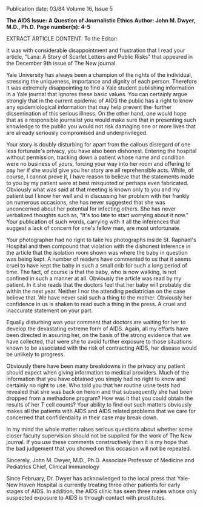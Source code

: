 Publication date: 03/84
Volume 16, Issue 5

**The AIDS Issue: A Question of Journalistic Ethics**
**Author: John M. Dwyer, M.D., Ph.D.**
**Page number(s): 4-5**

EXTRACT ARTICLE CONTENT:
To the Editor:

It was with considerable disappointment and frustration that I read your article, "Lana: A Story of Scarlet Letters and Public Risks" that appeared in the December 9th issue of The New journal.

Yale University has always been a champion of the rights of the individual, stressing the uniqueness, importance and dignity of each person. Therefore it was extremely disappointing to find a Yale student publishing information in a Yale journal that ignores these basic values. You can certainly argue strongly that in the current epidemic of AIDS the public has a right to know any epidemiological information that may help prevent the· further dissemination of this serious illness. On the other hand, one would hope that as a responsible journalist you would make sure that in presenting such knowledge to the public you would not risk damaging one or more lives that are already seriously compromised and underprivileged.

Your story is doubly disturbing for apart from the callous disregard of one less fortunate's privacy, you have also been dishonest. Entering the hospital without permission, tracking down a patient whose name and condition were no business of yours, forcing your way into her room and offering to pay her if she would give you her story are all reprehensible acts. While, of course, I cannot prove it, I have reason to believe that the statements made to you by my patient were at best misquoted or perhaps even fabricated. Obviously what was said at that meeting is known only to you and my patient but I know her well and in discussing her problem with her frankly on numerous occasions, she has never suggested that she was unconcerned about her potential for infecting others. She has never verbalized thoughts such as, "It's too late to start worrying about it now." Your publication of such words, carrying with it all the inferences that suggest a lack of concern for one's fellow man, are most unfortunate.

Your photographer had no right to take his photographs inside St. Raphael's Hospital and then compound that violation with the dishonest inference in the article that the isolation room shown was where the baby in question was being kept. A number of readers have commented to us that it seems cruel to have kept the baby in such a small crib for such a long period of time. The fact, of course is that the baby, who is now walking, is not confined in such a manner at all. Obviously the article was read by my patient. In it she reads that the doctors feel that her baby will probably die within the next year. Neither I nor the attending pediatrician on the case believe that. We have never said such a thing to the mother. Obviously her confidence in us is shaken to read such a thing in the press. A cruel and inaccurate statement on your part.

Equally disturbing was your comment that doctors are waiting for her to develop the devastating extreme form of AIDS. Again, all my efforts have been directed in assuring her, on the basis of the strong evidence that we have collected, that were she to avoid further exposure to those situations known to be associated with the risk of contracting AIDS, her disease would be unlikely to progress.

Obviously there have been many breakdowns in the privacy any patient should expect when giving information to medical providers. Much of the information that you have obtained you simply had no right to know and certainly no right to use. Who told you that her routine urine tests had revealed that she was back on heroin and that subsequently she had been dropped from a methadone program? How was it that you could obtain the results of her T cell counts? Your ability to find out such matters obviously makes all the patients with AIDS and AIDS related problems that we care for concerned that confidentiality in their case may break down.

In my mind the whole matter raises serious questions about whether some closer faculty supervision should not be supplied for the work of The New journal. If you use these comments constructively then it is my hope that the bad judgement that you showed on this occasion will not be repeated.

Sincerely, 
John M. Dwyer, M.D., Ph.D.
Associate Professor of Medicine
and Pediatrics
Chief, Clinical Immunology


Since February, Dr. Dwyer has acknowledged to the local press that Yale-New Haven Hospital is currently treating three other patients for early stages of AIDS. In addition, the AIDS clinic has seen three males whose only suspected exposure to AIDS is through contact with prostitutes.